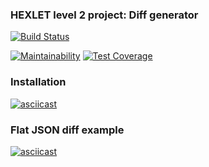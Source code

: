 ### HEXLET level 2 project: Diff generator
[![Build Status](https://travis-ci.org/ElHexio/project-lvl2-s361.svg?branch=master)](https://travis-ci.org/ElHexio/project-lvl2-s361)

[![Maintainability](https://api.codeclimate.com/v1/badges/c9f8a1ee8954c020cecb/maintainability)](https://codeclimate.com/github/ElHexio/project-lvl2-s361/maintainability)
[![Test Coverage](https://api.codeclimate.com/v1/badges/c9f8a1ee8954c020cecb/test_coverage)](https://codeclimate.com/github/ElHexio/project-lvl2-s361/test_coverage)

### Installation
[![asciicast](https://asciinema.org/a/yej0r1P5cPvrehOK6Ht4oqcRb.svg)](https://asciinema.org/a/yej0r1P5cPvrehOK6Ht4oqcRb)

### Flat JSON diff example
[![asciicast](https://asciinema.org/a/ZWbeAQCKcbrk8k9crGS8EnPzc.svg)](https://asciinema.org/a/ZWbeAQCKcbrk8k9crGS8EnPzc)

